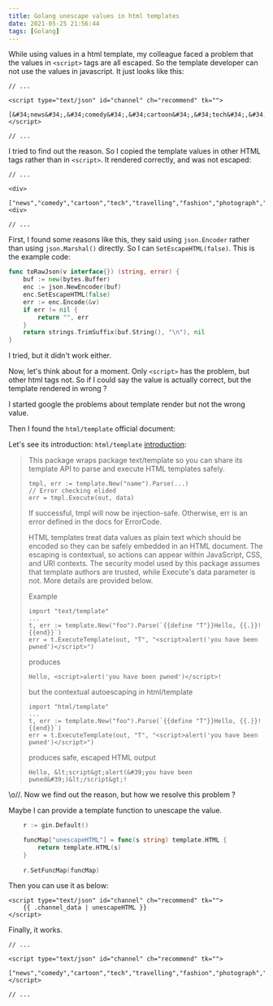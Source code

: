 ```yaml
---
title: Golang unescape values in html templates
date: 2021-05-25 21:56:44
tags: [Golang]
---
```


While using values in a html template, my colleague faced a problem that the values in `<script>` tags are all escaped.
So the template developer can not use the values in javascript. It just looks like this:

```
// ... 

<script type="text/json" id="channel" ch="recommend" tk="">
   [&#34;news&#34;,&#34;comedy&#34;,&#34;cartoon&#34;,&#34;tech&#34;,&#34;travelling&#34;,&#34;fashion&#34;,&#34;photograph&#34;,&#34;household&#34;,&#34;movies&#34;,&#34;foods&#34;,&#34;military&#34;,&#34;health&#34;,&#34;test&#34;]
</script>

// ...
```

I tried to find out the reason. So I copied the template values in other HTML tags rather than in `<script>`.
It rendered correctly, and was not escaped: 

```
// ...

<div>
  ["news","comedy","cartoon","tech","travelling","fashion","photograph","household","movies","foods","military","health","test"]
<div>

// ...
```

First, I found some reasons like this, they said using `json.Encoder` rather than using `json.Marshal()` directly. 
So I can `SetEscapeHTML(false)`. This is the example code:

```go
func toRawJson(v interface{}) (string, error) {
	buf := new(bytes.Buffer)
	enc := json.NewEncoder(buf)
	enc.SetEscapeHTML(false)
	err := enc.Encode(&v)
	if err != nil {
		return "", err
	}
	return strings.TrimSuffix(buf.String(), "\n"), nil
}
```

I tried, but it didn't work either.

Now, let's think about for a moment. Only `<script>` has the problem, but other html tags not. 
So if I could say the value is actually correct, but the template rendered in wrong ?

I started google the problems about template render but not the wrong value.

Then I found the `html/template` official document:

Let's see its introduction: `html/template` [introduction](https://golang.org/pkg/html/template/#hdr-Introduction):

> This package wraps package text/template so you can share its template API 
> to parse and execute HTML templates safely.
> 
> ```
> tmpl, err := template.New("name").Parse(...)
> // Error checking elided
> err = tmpl.Execute(out, data)
> ```
> 
> If successful, tmpl will now be injection-safe. Otherwise, 
> err is an error defined in the docs for ErrorCode.
> 
> HTML templates treat data values as plain text which should be encoded so they 
> can be safely embedded in an HTML document. 
> The escaping is contextual, so actions can appear within JavaScript, CSS, and URI contexts.
> The security model used by this package assumes that template authors are trusted, 
> while Execute's data parameter is not. More details are provided below.
>
> Example
> ```
> import "text/template"
> ...
> t, err := template.New("foo").Parse(`{{define "T"}}Hello, {{.}}!{{end}}`)
> err = t.ExecuteTemplate(out, "T", "<script>alert('you have been pwned')</script>")
> ```
>
> produces
> 
> ```
> Hello, <script>alert('you have been pwned')</script>!
> ```
> 
> but the contextual autoescaping in html/template
> 
> ```
> import "html/template"
> ...
> t, err := template.New("foo").Parse(`{{define "T"}}Hello, {{.}}!{{end}}`)
> err = t.ExecuteTemplate(out, "T", "<script>alert('you have been pwned')</script>")
> ```
> 
> produces safe, escaped HTML output
> 
> ```
> Hello, &lt;script&gt;alert(&#39;you have been pwned&#39;)&lt;/script&gt;!
> ```


\\o//. Now we find out the reason, but how we resolve this problem ?

Maybe I can provide a template function to unescape the value.

```go 
	r := gin.Default()

	funcMap["unescapeHTML"] = func(s string) template.HTML {
		return template.HTML(s)
	}
	
	r.SetFuncMap(funcMap)
```

Then you can use it as below:

```
<script type="text/json" id="channel" ch="recommend" tk="">
    {{ .channel_data | unescapeHTML }}
</script>
```

Finally, it works.

```
// ... 

<script type="text/json" id="channel" ch="recommend" tk="">
   ["news","comedy","cartoon","tech","travelling","fashion","photograph","household","movies","foods","military","health","test"]
</script>

// ...
```




